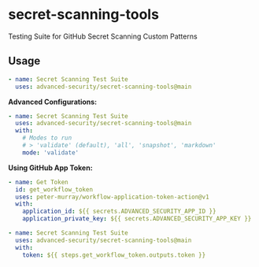 # secret-scanning-tools

Testing Suite for GitHub Secret Scanning Custom Patterns

## Usage

```yaml
- name: Secret Scanning Test Suite
  uses: advanced-security/secret-scanning-tools@main
```

**Advanced Configurations:**

```yaml
- name: Secret Scanning Test Suite
  uses: advanced-security/secret-scanning-tools@main
  with:
    # Modes to run
    # > 'validate' (default), 'all', 'snapshot', 'markdown'
    mode: 'validate'
```

**Using GitHub App Token:**

```yaml
- name: Get Token
  id: get_workflow_token
  uses: peter-murray/workflow-application-token-action@v1
  with:
    application_id: ${{ secrets.ADVANCED_SECURITY_APP_ID }}
    application_private_key: ${{ secrets.ADVANCED_SECURITY_APP_KEY }}

- name: Secret Scanning Test Suite
  uses: advanced-security/secret-scanning-tools@main
  with:
    token: ${{ steps.get_workflow_token.outputs.token }}
```
